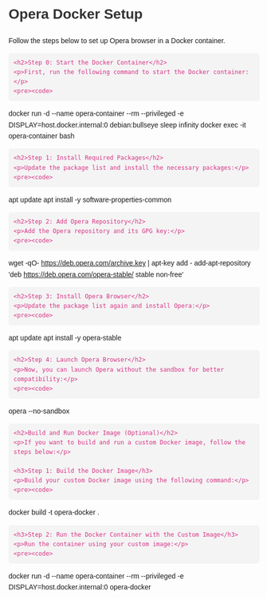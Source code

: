 <!DOCTYPE html>
<html lang="pl">
<head>
    <meta charset="UTF-8">
    <meta name="viewport" content="width=device-width, initial-scale=1.0">
    <title>Opera Docker Setup</title>
    <style>
        body {
            font-family: Arial, sans-serif;
            line-height: 1.6;
            margin: 20px;
        }
        h1, h2 {
            color: #333;
        }
        pre {
            background-color: #f4f4f4;
            padding: 10px;
            border-radius: 5px;
            overflow-x: auto;
        }
        code {
            color: #d63384;
        }
    </style>
</head>
<body>
    <h1>Opera Docker Setup</h1>
    <p>Follow the steps below to set up Opera browser in a Docker container.</p>

    <h2>Step 0: Start the Docker Container</h2>
    <p>First, run the following command to start the Docker container:</p>
    <pre><code>
docker run -d --name opera-container --rm --privileged -e DISPLAY=host.docker.internal:0 debian:bullseye sleep infinity
docker exec -it opera-container bash
    </code></pre>

    <h2>Step 1: Install Required Packages</h2>
    <p>Update the package list and install the necessary packages:</p>
    <pre><code>
apt update
apt install -y software-properties-common
    </code></pre>

    <h2>Step 2: Add Opera Repository</h2>
    <p>Add the Opera repository and its GPG key:</p>
    <pre><code>
wget -qO- https://deb.opera.com/archive.key | apt-key add -
add-apt-repository 'deb https://deb.opera.com/opera-stable/ stable non-free'
    </code></pre>

    <h2>Step 3: Install Opera Browser</h2>
    <p>Update the package list again and install Opera:</p>
    <pre><code>
apt update
apt install -y opera-stable
    </code></pre>

    <h2>Step 4: Launch Opera Browser</h2>
    <p>Now, you can launch Opera without the sandbox for better compatibility:</p>
    <pre><code>
opera --no-sandbox
    </code></pre>

    <h2>Build and Run Docker Image (Optional)</h2>
    <p>If you want to build and run a custom Docker image, follow the steps below:</p>

    <h3>Step 1: Build the Docker Image</h3>
    <p>Build your custom Docker image using the following command:</p>
    <pre><code>
docker build -t opera-docker .
    </code></pre>

    <h3>Step 2: Run the Docker Container with the Custom Image</h3>
    <p>Run the container using your custom image:</p>
    <pre><code>
docker run -d --name opera-container --rm --privileged -e DISPLAY=host.docker.internal:0 opera-docker
    </code></pre>

</body>
</html>
